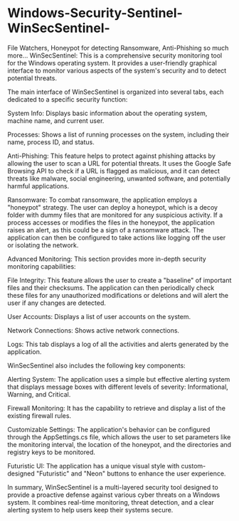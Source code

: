 # Windows-Security-Sentinel-WinSecSentinel-
File Watchers, Honeypot for detecting Ransomware, Anti-Phishing so much more...
WinSecSentinel: This is a comprehensive security monitoring tool for the Windows operating system.
It provides a user-friendly graphical interface to monitor various aspects of the system's security and to detect potential threats.

The main interface of WinSecSentinel is organized into several tabs, each dedicated to a specific security function:

System Info: Displays basic information about the operating system, machine name, and current user.

Processes: Shows a list of running processes on the system, including their name, process ID, and status.

Anti-Phishing: This feature helps to protect against phishing attacks by allowing the user to scan a URL for potential threats. 
It uses the Google Safe Browsing API to check if a URL is flagged as malicious, and it can detect threats like malware, 
social engineering, unwanted software, and potentially harmful applications.

Ransomware: To combat ransomware, the application employs a "honeypot" strategy. The user can deploy a honeypot,
which is a decoy folder with dummy files that are monitored for any suspicious activity. 
If a process accesses or modifies the files in the honeypot, the application raises an alert, 
as this could be a sign of a ransomware attack. The application can then be configured to take actions like logging off the 
user or isolating the network.

Advanced Monitoring: This section provides more in-depth security monitoring capabilities:

File Integrity: This feature allows the user to create a "baseline" of important files and their checksums.
The application can then periodically check these files for any unauthorized modifications or deletions and will alert the user 
if any changes are detected.

User Accounts: Displays a list of user accounts on the system.

Network Connections: Shows active network connections.

Logs: This tab displays a log of all the activities and alerts generated by the application.

WinSecSentinel also includes the following key components:

Alerting System: The application uses a simple but effective alerting system that displays message boxes with 
different levels of severity: Informational, Warning, and Critical.

Firewall Monitoring: It has the capability to retrieve and display a list of the existing firewall rules.

Customizable Settings: The application's behavior can be configured through the AppSettings.cs file, which allows the user to
set parameters like the monitoring interval, the location of the honeypot, and the directories and registry keys to be monitored.

Futuristic UI: The application has a unique visual style with custom-designed "Futuristic" and "Neon" buttons to enhance the user
experience.

In summary, WinSecSentinel is a multi-layered security tool designed to provide a proactive defense against various cyber threats on a
Windows system. It combines real-time monitoring, threat detection, and a clear alerting system to help users keep their systems secure.
